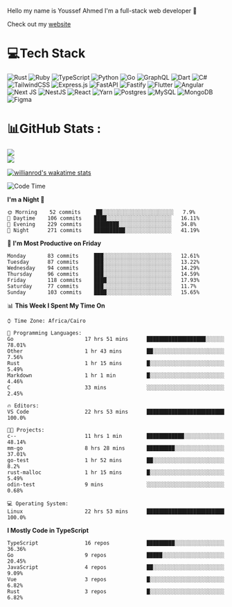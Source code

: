 Hello my name is Youssef Ahmed I'm a full-stack web developer 👋

Check out my [website](https://youssefahmed.vercel.app)
 
# 💻Tech Stack

![Rust](https://img.shields.io/badge/rust-%23000000.svg?style=for-the-badge&logo=rust&logoColor=white) ![Ruby](https://img.shields.io/badge/ruby-%23CC342D.svg?style=for-the-badge&logo=ruby&logoColor=white) ![TypeScript](https://img.shields.io/badge/typescript-%23007ACC.svg?style=for-the-badge&logo=typescript&logoColor=white) ![Python](https://img.shields.io/badge/python-3670A0?style=for-the-badge&logo=python&logoColor=ffdd54) ![Go](https://img.shields.io/badge/go-%2300ADD8.svg?style=for-the-badge&logo=go&logoColor=white) ![GraphQL](https://img.shields.io/badge/-GraphQL-E10098?style=for-the-badge&logo=graphql&logoColor=white) ![Dart](https://img.shields.io/badge/dart-%230175C2.svg?style=for-the-badge&logo=dart&logoColor=white) ![C#](https://img.shields.io/badge/c%23-%23239120.svg?style=for-the-badge&logo=c-sharp&logoColor=white) ![TailwindCSS](https://img.shields.io/badge/tailwindcss-%2338B2AC.svg?style=for-the-badge&logo=tailwind-css&logoColor=white) ![Express.js](https://img.shields.io/badge/express.js-%23404d59.svg?style=for-the-badge&logo=express&logoColor=%2361DAFB) ![FastAPI](https://img.shields.io/badge/FastAPI-005571?style=for-the-badge&logo=fastapi) ![Fastify](https://img.shields.io/badge/fastify-%23000000.svg?style=for-the-badge&logo=fastify&logoColor=white) ![Flutter](https://img.shields.io/badge/Flutter-%2302569B.svg?style=for-the-badge&logo=Flutter&logoColor=white) ![Angular](https://img.shields.io/badge/angular-%23DD0031.svg?style=for-the-badge&logo=angular&logoColor=white) ![Next JS](https://img.shields.io/badge/Next-black?style=for-the-badge&logo=next.js&logoColor=white) ![NestJS](https://img.shields.io/badge/nestjs-%23E0234E.svg?style=for-the-badge&logo=nestjs&logoColor=white) ![React](https://img.shields.io/badge/react-%2320232a.svg?style=for-the-badge&logo=react&logoColor=%2361DAFB) ![Yarn](https://img.shields.io/badge/yarn-%232C8EBB.svg?style=for-the-badge&logo=yarn&logoColor=white) ![Postgres](https://img.shields.io/badge/postgres-%23316192.svg?style=for-the-badge&logo=postgresql&logoColor=white) ![MySQL](https://img.shields.io/badge/mysql-%2300f.svg?style=for-the-badge&logo=mysql&logoColor=white) ![MongoDB](https://img.shields.io/badge/MongoDB-%234ea94b.svg?style=for-the-badge&logo=mongodb&logoColor=white)     ![Figma](https://img.shields.io/badge/figma-%23F24E1E.svg?style=for-the-badge&logo=figma&logoColor=white)

# 📊GitHub Stats :

![](https://github-readme-stats.vercel.app/api?username=joetifa2003&theme=tokyonight&hide_border=false&include_all_commits=false&count_private=false)<br/>
![](https://github-readme-streak-stats.herokuapp.com/?user=joetifa2003&theme=tokyonight&hide_border=false)<br/>

[![willianrod's wakatime stats](https://github-readme-stats.vercel.app/api/wakatime?username=joetifa2003&layout=compact)](https://github.com/anuraghazra/github-readme-stats)
<!--START_SECTION:waka-->
![Code Time](http://img.shields.io/badge/Code%20Time-874%20hrs%2034%20mins-blue)

**I'm a Night 🦉** 

```text
🌞 Morning    52 commits     ██░░░░░░░░░░░░░░░░░░░░░░░   7.9% 
🌆 Daytime    106 commits    ████░░░░░░░░░░░░░░░░░░░░░   16.11% 
🌃 Evening    229 commits    ████████░░░░░░░░░░░░░░░░░   34.8% 
🌙 Night      271 commits    ██████████░░░░░░░░░░░░░░░   41.19%

```
📅 **I'm Most Productive on Friday** 

```text
Monday       83 commits     ███░░░░░░░░░░░░░░░░░░░░░░   12.61% 
Tuesday      87 commits     ███░░░░░░░░░░░░░░░░░░░░░░   13.22% 
Wednesday    94 commits     ███░░░░░░░░░░░░░░░░░░░░░░   14.29% 
Thursday     96 commits     ███░░░░░░░░░░░░░░░░░░░░░░   14.59% 
Friday       118 commits    ████░░░░░░░░░░░░░░░░░░░░░   17.93% 
Saturday     77 commits     ███░░░░░░░░░░░░░░░░░░░░░░   11.7% 
Sunday       103 commits    ████░░░░░░░░░░░░░░░░░░░░░   15.65%

```


📊 **This Week I Spent My Time On** 

```text
⌚︎ Time Zone: Africa/Cairo

💬 Programming Languages: 
Go                       17 hrs 51 mins      ███████████████████░░░░░░   78.01% 
Other                    1 hr 43 mins        ██░░░░░░░░░░░░░░░░░░░░░░░   7.56% 
Rust                     1 hr 15 mins        █░░░░░░░░░░░░░░░░░░░░░░░░   5.49% 
Markdown                 1 hr 1 min          █░░░░░░░░░░░░░░░░░░░░░░░░   4.46% 
C                        33 mins             ░░░░░░░░░░░░░░░░░░░░░░░░░   2.45%

🔥 Editors: 
VS Code                  22 hrs 53 mins      █████████████████████████   100.0%

🐱‍💻 Projects: 
c--                      11 hrs 1 min        ████████████░░░░░░░░░░░░░   48.14% 
mm-go                    8 hrs 28 mins       █████████░░░░░░░░░░░░░░░░   37.01% 
go-test                  1 hr 52 mins        ██░░░░░░░░░░░░░░░░░░░░░░░   8.2% 
rust-malloc              1 hr 15 mins        █░░░░░░░░░░░░░░░░░░░░░░░░   5.49% 
odin-test                9 mins              ░░░░░░░░░░░░░░░░░░░░░░░░░   0.68%

💻 Operating System: 
Linux                    22 hrs 53 mins      █████████████████████████   100.0%

```

**I Mostly Code in TypeScript** 

```text
TypeScript               16 repos            █████████░░░░░░░░░░░░░░░░   36.36% 
Go                       9 repos             █████░░░░░░░░░░░░░░░░░░░░   20.45% 
JavaScript               4 repos             ██░░░░░░░░░░░░░░░░░░░░░░░   9.09% 
Vue                      3 repos             █░░░░░░░░░░░░░░░░░░░░░░░░   6.82% 
Rust                     3 repos             █░░░░░░░░░░░░░░░░░░░░░░░░   6.82%

```



<!--END_SECTION:waka-->
